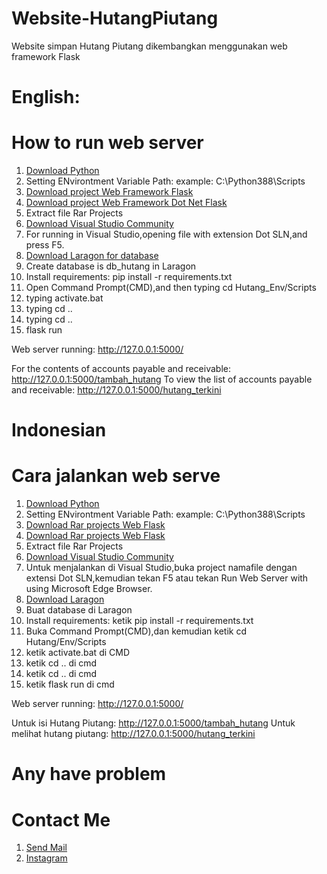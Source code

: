 # Website-HutangPiutang
Website simpan Hutang Piutang dikembangkan menggunakan web framework Flask

# English:
# How to run web server
1. [Download Python](https://python.org/downloads)
2. Setting ENvirontment Variable Path: example: C:\Python388\Scripts
3. [Download project Web Framework Flask](https://github.com/AnandaRauf/Website-HutangPiutang/tree/master)
4. [Download project Web Framework Dot Net Flask](https://github.com/AnandaRauf/Website-HutangPiutang/tree/Dot-Net-Flask)
5. Extract file Rar Projects
6. [Download Visual Studio Community](https://visualstudio.microsoft.com/vs/community/)
7. For running in Visual Studio,opening file with extension Dot SLN,and press F5.
8. [Download Laragon for database](https://laragon.org/download/)
9. Create database is db_hutang in Laragon
10. Install requirements: pip install -r requirements.txt
11. Open Command Prompt(CMD),and then typing cd Hutang_Env/Scripts
12. typing activate.bat
13. typing cd ..
14. typing cd ..
15. flask run

Web server running: http://127.0.0.1:5000/

For the contents of accounts payable and receivable: http://127.0.0.1:5000/tambah_hutang
To view the list of accounts payable and receivable: http://127.0.0.1:5000/hutang_terkini

# Indonesian

# Cara jalankan web serve
1. [Download Python](https://python.org/downloads)
2. Setting ENvirontment Variable Path: example: C:\Python388\Scripts
3. [Download Rar projects Web Flask](https://github.com/AnandaRauf/Website-HutangPiutang/tree/Flask)
4. [Download Rar projects Web Flask](https://github.com/AnandaRauf/Website-HutangPiutang/tree/Dot-Net-Flask)
5. Extract file Rar Projects
6. [Download Visual Studio Community](https://visualstudio.microsoft.com/vs/community/)
7. Untuk menjalankan di Visual Studio,buka project namafile dengan extensi Dot SLN,kemudian tekan F5 atau tekan Run Web Server with using Microsoft Edge Browser. 
8. [Download Laragon](https://laragon.org/download/)
9. Buat database di Laragon
10. Install requirements: ketik pip install -r requirements.txt
11. Buka Command Prompt(CMD),dan kemudian ketik cd Hutang/Env/Scripts
12. ketik activate.bat di CMD
13. ketik cd .. di cmd
14. ketik cd .. di cmd
15. ketik flask run di cmd

Web server running: http://127.0.0.1:5000/

Untuk isi Hutang Piutang: http://127.0.0.1:5000/tambah_hutang
Untuk melihat hutang piutang: http://127.0.0.1:5000/hutang_terkini

# Any have problem
# Contact Me
1. [Send Mail](https://mailto:anandaraufm@gmail.com)
2. [Instagram](https://instagram.com/anandaraufm00)
